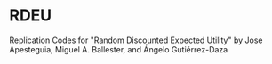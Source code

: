 # RDEU
Replication Codes for "Random Discounted Expected Utility" by Jose Apesteguia, Miguel A. Ballester, and Ángelo Gutiérrez-Daza
